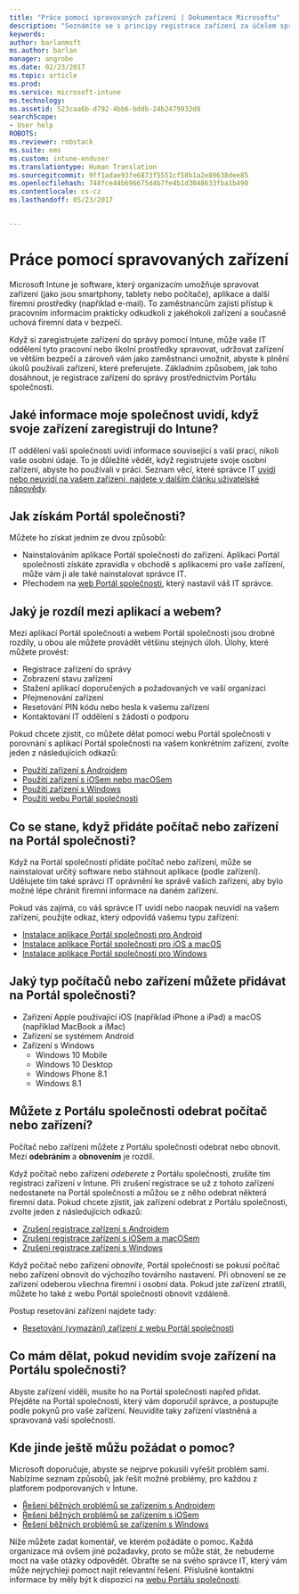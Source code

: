 ```yaml
---
title: "Práce pomocí spravovaných zařízení | Dokumentace Microsoftu"
description: "Seznámíte se s principy registrace zařízení za účelem správy v Intune."
keywords: 
author: barlanmsft
ms.author: barlan
manager: angrobe
ms.date: 02/23/2017
ms.topic: article
ms.prod: 
ms.service: microsoft-intune
ms.technology: 
ms.assetid: 523caa6b-d792-4bb6-bddb-24b2479932d8
searchScope:
- User help
ROBOTS: 
ms.reviewer: robstack
ms.suite: ems
ms.custom: intune-enduser
ms.translationtype: Human Translation
ms.sourcegitcommit: 9ff1adae93fe6873f5551cf58b1a2e89638dee85
ms.openlocfilehash: 748fce44b696675d4b7fe4b1d3048633fba1b490
ms.contentlocale: cs-cz
ms.lasthandoff: 05/23/2017


---
```


# <a name="use-managed-devices-to-get-work-done"></a>Práce pomocí spravovaných zařízení
Microsoft Intune je software, který organizacím umožňuje spravovat zařízení (jako jsou smartphony, tablety nebo počítače), aplikace a další firemní prostředky (například e-mail). To zaměstnancům zajistí přístup k pracovním informacím prakticky odkudkoli z jakéhokoli zařízení a současně uchová firemní data v bezpečí.

Když si zaregistrujete zařízení do správy pomocí Intune, může vaše IT oddělení tyto pracovní nebo školní prostředky spravovat, udržovat zařízení ve větším bezpečí a zároveň vám jako zaměstnanci umožnit, abyste k plnění úkolů používali zařízení, které preferujete. Základním způsobem, jak toho dosáhnout, je registrace zařízení do správy prostřednictvím Portálu společnosti.

## <a name="what-information-can-my-company-see-when-i-enroll-my-device-in-intune"></a>Jaké informace moje společnost uvidí, když svoje zařízení zaregistruji do Intune?
IT oddělení vaší společnosti uvidí informace související s vaší prací, nikoli vaše osobní údaje. To je důležité vědět, když registrujete svoje osobní zařízení, abyste ho používali v práci. Seznam věcí, které správce IT [uvidí nebo neuvidí na vašem zařízení, najdete v dalším článku uživatelské nápovědy](what-info-can-your-company-see-when-you-enroll-your-device-in-intune.md).

## <a name="how-do-i-get-the-company-portal"></a>Jak získám Portál společnosti?
Můžete ho získat jedním ze dvou způsobů:

- Nainstalováním aplikace Portál společnosti do zařízení. Aplikaci Portál společnosti získáte zpravidla v obchodě s aplikacemi pro vaše zařízení, může vám ji ale také nainstalovat správce IT.
- Přechodem na [web Portál společnosti](http://portal.manage.microsoft.com), který nastavil váš IT správce.

## <a name="whats-the-difference-between-the-app-and-the-website"></a>Jaký je rozdíl mezi aplikací a webem?
Mezi aplikací Portál společnosti a webem Portál společnosti jsou drobné rozdíly, u obou ale můžete provádět většinu stejných úloh. Úlohy, které můžete provést:

- Registrace zařízení do správy
- Zobrazení stavu zařízení
- Stažení aplikací doporučených a požadovaných ve vaší organizaci
- Přejmenování zařízení
- Resetování PIN kódu nebo hesla k vašemu zařízení
- Kontaktování IT oddělení s žádostí o podporu

Pokud chcete zjistit, co můžete dělat pomocí webu Portál společnosti v porovnání s aplikací Portál společnosti na vašem konkrétním zařízení, zvolte jeden z následujících odkazů:

- [Použití zařízení s Androidem](using-your-android-device-with-intune.md)
- [Použití zařízení s iOSem nebo macOSem](using-your-ios-or-macOS-device-with-intune.md)
- [Použití zařízení s Windows](using-your-windows-device-with-intune.md)
- [Použití webu Portál společnosti](using-the-intune-company-portal-website.md)

## <a name="what-happens-when-you-add-a-computer-or-device-to-the-company-portal"></a>Co se stane, když přidáte počítač nebo zařízení na Portál společnosti?
Když na Portál společnosti přidáte počítač nebo zařízení, může se nainstalovat určitý software nebo stáhnout aplikace (podle zařízení). Udělujete tím také správci IT oprávnění ke správě vašich zařízení, aby bylo možné lépe chránit firemní informace na daném zařízení.

Pokud vás zajímá, co váš správce IT uvidí nebo naopak neuvidí na vašem zařízení, použijte odkaz, který odpovídá vašemu typu zařízení:

- [Instalace aplikace Portál společnosti pro Android](what-happens-if-you-install-the-company-portal-app-and-enroll-your-device-in-intune-android.md)
- [Instalace aplikace Portál společnosti pro iOS a macOS](what-happens-if-you-install-the-company-portal-app-and-enroll-your-device-in-intune-ios.md)
- [Instalace aplikace Portál společnosti pro Windows](what-info-can-your-company-see-when-you-enroll-your-device-in-intune.md)

## <a name="what-kind-of-computers-or-devices-can-you-add-to-the-company-portal"></a>Jaký typ počítačů nebo zařízení můžete přidávat na Portál společnosti?
-   Zařízení Apple používající iOS (například iPhone a iPad) a macOS (například MacBook a iMac)
-   Zařízení se systémem Android
-   Zařízení s Windows
    -   Windows 10 Mobile
    -   Windows 10 Desktop
    -   Windows Phone 8.1
    -   Windows 8.1

## <a name="can-you-remove-a-computer-or-device-from-the-company-portal"></a>Můžete z Portálu společnosti odebrat počítač nebo zařízení?
Počítač nebo zařízení můžete z Portálu společnosti odebrat nebo obnovit. Mezi **odebráním** a **obnovením** je rozdíl.

Když počítač nebo zařízení *odeberete* z Portálu společnosti, zrušíte tím registraci zařízení v Intune. Při zrušení registrace se už z tohoto zařízení nedostanete na Portál společnosti a můžou se z něho odebrat některá firemní data. Pokud chcete zjistit, jak zařízení odebrat z Portálu společnosti, zvolte jeden z následujících odkazů:

- [Zrušení registrace zařízení s Androidem](unenroll-your-device-from-intune-android.md)
- [Zrušení registrace zařízení s iOSem a macOSem](unenroll-your-device-from-intune-ios.md)
- [Zrušení registrace zařízení s Windows](unenroll-your-device-from-intune-windows.md)

Když počítač nebo zařízení *obnovíte*, Portál společnosti se pokusí počítač nebo zařízení obnovit do výchozího továrního nastavení. Při obnovení se ze zařízení odeberou všechna firemní i osobní data. Pokud jste zařízení ztratili, můžete ho také z webu Portál společnosti obnovit vzdáleně.

Postup resetování zařízení najdete tady:

- [Resetování (vymazání) zařízení z webu Portál společnosti](reset-erase-your-device-cpwebsite.md)

## <a name="what-if-i-cant-see-my-device-in-the-company-portal"></a>Co mám dělat, pokud nevidím svoje zařízení na Portálu společnosti?
Abyste zařízení viděli, musíte ho na Portál společnosti napřed přidat. Přejděte na Portál společnosti, který vám doporučil správce, a postupujte podle pokynů pro vaše zařízení. Neuvidíte taky zařízení vlastněná a spravovaná vaší společností.

## <a name="where-else-can-i-go-for-help"></a>Kde jinde ještě můžu požádat o pomoc?
Microsoft doporučuje, abyste se nejprve pokusili vyřešit problém sami. Nabízíme seznam způsobů, jak řešit možné problémy, pro každou z platforem podporovaných v Intune.

- [Řešení běžných problémů se zařízením s Androidem](troubleshoot-your-device-android.md)
- [Řešení běžných problémů se zařízením s iOSem](troubleshoot-your-device-ios.md)
- [Řešení běžných problémů se zařízením s Windows](troubleshoot-your-device-windows.md)

Níže můžete zadat komentář, ve kterém požádáte o pomoc. Každá organizace má ovšem jiné požadavky, proto se může stát, že nebudeme moct na vaše otázky odpovědět. Obraťte se na svého správce IT, který vám může nejrychleji pomoct najít relevantní řešení. Příslušné kontaktní informace by měly být k dispozici na [webu Portálu společnosti](http://portal.manage.microsoft.com).

